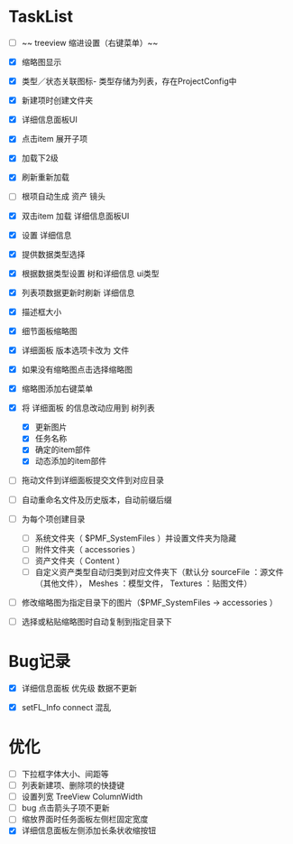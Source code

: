 # TaskList
- [ ] ~~ treeview 缩进设置（右键菜单）~~
- [x] 缩略图显示
- [x] 类型／状态关联图标- 类型存储为列表，存在ProjectConfig中
- [x] 新建项时创建文件夹
- [x] 详细信息面板UI
- [x] 点击item 展开子项
- [x] 加载下2级
- [x] 刷新重新加载
- [ ] 根项自动生成 资产 镜头
- [x] 双击item 加载 详细信息面板UI
- [x] 设置 详细信息
- [x] 提供数据类型选择
- [x] 根据数据类型设置 树和详细信息 ui类型
- [x] 列表项数据更新时刷新 详细信息
- [x] 描述框大小
- [x] 细节面板缩略图
- [x] 详细面板 版本选项卡改为 文件
- [x] 如果没有缩略图点击选择缩略图
- [x] 缩略图添加右键菜单
- [x] 将 详细面板 的信息改动应用到 树列表
  - [x] 更新图片
  - [x] 任务名称
  - [x] 确定的item部件
  - [x] 动态添加的item部件
- [ ] 拖动文件到详细面板提交文件到对应目录
- [ ] 自动重命名文件及历史版本，自动前缀后缀
- [ ] 为每个项创建目录
  - [ ] 系统文件夹（ $PMF_SystemFiles ）并设置文件夹为隐藏
  - [ ] 附件文件夹（ accessories ）
  - [ ] 资产文件夹（ Content ）
  - [ ] 自定义资产类型自动归类到对应文件夹下（默认分 sourceFile ：源文件（其他文件）， Meshes ：模型文件， Textures ：贴图文件）
- [ ] 修改缩略图为指定目录下的图片（$PMF_SystemFiles -> accessories ）
- [ ] 选择或粘贴缩略图时自动复制到指定目录下



# Bug记录
- [x] 详细信息面板 优先级 数据不更新
- [x] setFL_Info connect 混乱


# 优化
- [ ] 下拉框字体大小、间距等
- [ ] 列表新建项、删除项的快捷键
- [ ] 设置列宽 TreeView ColumnWidth
- [ ] bug 点击箭头子项不更新
- [ ] 缩放界面时任务面板左侧栏固定宽度
- [x] 详细信息面板左侧添加长条状收缩按钮